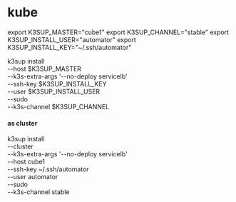 # kube

export K3SUP_MASTER="cube1"
export K3SUP_CHANNEL="stable"
export K3SUP_INSTALL_USER="automator"
export K3SUP_INSTALL_KEY="~/.ssh/automator"

k3sup install \
  --host $K3SUP_MASTER \
  --k3s-extra-args '--no-deploy servicelb' \
  --ssh-key $K3SUP_INSTALL_KEY \
  --user $K3SUP_INSTALL_USER \
  --sudo \
  --k3s-channel $K3SUP_CHANNEL



#### as cluster
k3sup install \
  --cluster \
  --k3s-extra-args '--no-deploy servicelb' \
  --host cube1 \
  --ssh-key ~/.ssh/automator \
  --user automator \
  --sudo \
  --k3s-channel stable
